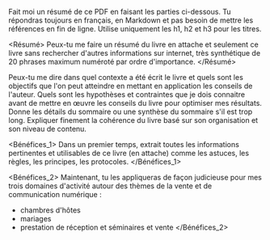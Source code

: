 Fait moi un résumé de ce PDF en faisant les parties ci-dessous.
Tu répondras toujours en français, en Markdown et pas besoin de mettre les références en fin de ligne.
Utilise uniquement les h1, h2 et h3 pour les titres.


<Résumé>
Peux-tu me faire un résumé du livre en attache et seulement ce livre sans rechercher d'autres informations sur internet, très synthétique de 20 phrases maximum numéroté par ordre d'importance.
</Résumé>

<Contexte>
Peux-tu me dire dans quel contexte a été écrit le livre et quels sont les objectifs que l'on peut atteindre en mettant en application les conseils de l'auteur.
Quels sont les hypothèses et contraintes que je dois connaitre avant de mettre en œuvre les conseils du livre pour optimiser mes résultats.
</Contexte>

<Sommaire>
Donne les détails du sommaire ou une synthèse du sommaire s'il est trop long.
</Sommaire>

<Contenu>
Expliquer finement la cohérence du livre basé sur son organisation et son niveau de contenu.
</Contenu>

<Bénéfices_1>
Dans un premier temps, extrait toutes les informations pertinentes et utilisables de ce livre (en attache) comme les astuces, les règles, les principes, les protocoles.
</Bénéfices_1>

<Bénéfices_2>
Maintenant, tu les appliqueras de façon judicieuse pour mes trois domaines d'activité autour des thèmes de la vente et de communication numérique :
- chambres d'hôtes
- mariages
- prestation de réception et séminaires et vente
</Bénéfices_2>

